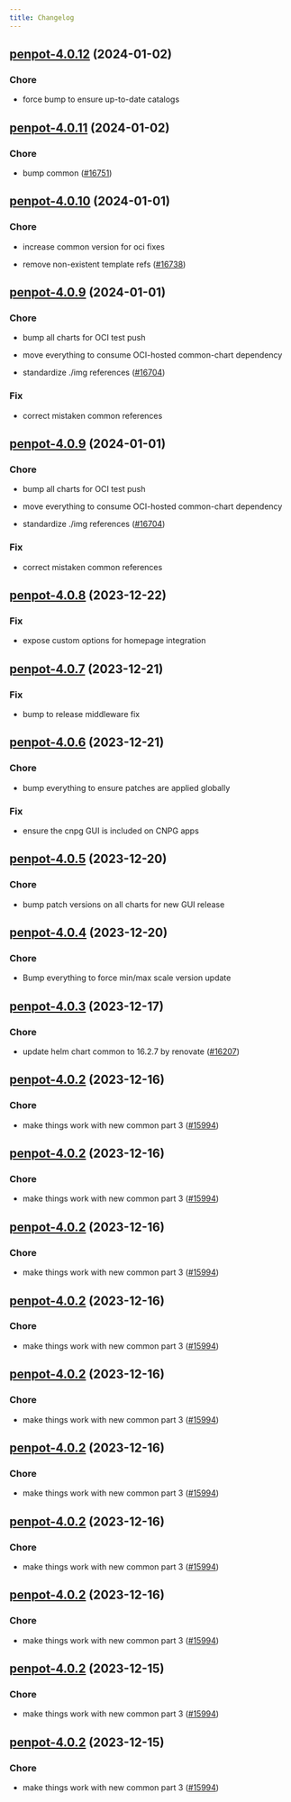 ```yaml
---
title: Changelog
---
```




## [penpot-4.0.12](https://github.com/truecharts/charts/compare/penpot-4.0.11...penpot-4.0.12) (2024-01-02)

### Chore



- force bump to ensure up-to-date catalogs


## [penpot-4.0.11](https://github.com/truecharts/charts/compare/penpot-4.0.10...penpot-4.0.11) (2024-01-02)

### Chore



- bump common ([#16751](https://github.com/truecharts/charts/issues/16751))


## [penpot-4.0.10](https://github.com/truecharts/charts/compare/penpot-4.0.9...penpot-4.0.10) (2024-01-01)

### Chore



- increase common version for oci fixes

- remove non-existent template refs ([#16738](https://github.com/truecharts/charts/issues/16738))


## [penpot-4.0.9](https://github.com/truecharts/charts/compare/penpot-4.0.8...penpot-4.0.9) (2024-01-01)

### Chore



- bump all charts for OCI test push

- move everything to consume OCI-hosted common-chart dependency

- standardize ./img references ([#16704](https://github.com/truecharts/charts/issues/16704))

### Fix



- correct mistaken common references


## [penpot-4.0.9](https://github.com/truecharts/charts/compare/penpot-4.0.8...penpot-4.0.9) (2024-01-01)

### Chore



- bump all charts for OCI test push

- move everything to consume OCI-hosted common-chart dependency

- standardize ./img references ([#16704](https://github.com/truecharts/charts/issues/16704))

### Fix



- correct mistaken common references
## [penpot-4.0.8](https://github.com/truecharts/charts/compare/penpot-4.0.7...penpot-4.0.8) (2023-12-22)

### Fix

- expose custom options for homepage integration

## [penpot-4.0.7](https://github.com/truecharts/charts/compare/penpot-4.0.6...penpot-4.0.7) (2023-12-21)

### Fix

- bump to release middleware fix

## [penpot-4.0.6](https://github.com/truecharts/charts/compare/penpot-4.0.5...penpot-4.0.6) (2023-12-21)

### Chore

- bump everything to ensure patches are applied globally

### Fix

- ensure the cnpg GUI is included on CNPG apps

## [penpot-4.0.5](https://github.com/truecharts/charts/compare/penpot-4.0.4...penpot-4.0.5) (2023-12-20)

### Chore

- bump patch versions on all charts for new GUI release

## [penpot-4.0.4](https://github.com/truecharts/charts/compare/penpot-4.0.3...penpot-4.0.4) (2023-12-20)

### Chore

- Bump everything to force min/max scale version update

## [penpot-4.0.3](https://github.com/truecharts/charts/compare/penpot-4.0.2...penpot-4.0.3) (2023-12-17)

### Chore

- update helm chart common to 16.2.7 by renovate ([#16207](https://github.com/truecharts/charts/issues/16207))

## [penpot-4.0.2](https://github.com/truecharts/charts/compare/penpot-3.0.3...penpot-4.0.2) (2023-12-16)

### Chore

- make things work with new common part 3 ([#15994](https://github.com/truecharts/charts/issues/15994))

## [penpot-4.0.2](https://github.com/truecharts/charts/compare/penpot-3.0.3...penpot-4.0.2) (2023-12-16)

### Chore

- make things work with new common part 3 ([#15994](https://github.com/truecharts/charts/issues/15994))

## [penpot-4.0.2](https://github.com/truecharts/charts/compare/penpot-3.0.3...penpot-4.0.2) (2023-12-16)

### Chore

- make things work with new common part 3 ([#15994](https://github.com/truecharts/charts/issues/15994))

## [penpot-4.0.2](https://github.com/truecharts/charts/compare/penpot-3.0.3...penpot-4.0.2) (2023-12-16)

### Chore

- make things work with new common part 3 ([#15994](https://github.com/truecharts/charts/issues/15994))

## [penpot-4.0.2](https://github.com/truecharts/charts/compare/penpot-3.0.3...penpot-4.0.2) (2023-12-16)

### Chore

- make things work with new common part 3 ([#15994](https://github.com/truecharts/charts/issues/15994))

## [penpot-4.0.2](https://github.com/truecharts/charts/compare/penpot-3.0.3...penpot-4.0.2) (2023-12-16)

### Chore

- make things work with new common part 3 ([#15994](https://github.com/truecharts/charts/issues/15994))

## [penpot-4.0.2](https://github.com/truecharts/charts/compare/penpot-3.0.3...penpot-4.0.2) (2023-12-16)

### Chore

- make things work with new common part 3 ([#15994](https://github.com/truecharts/charts/issues/15994))

## [penpot-4.0.2](https://github.com/truecharts/charts/compare/penpot-3.0.3...penpot-4.0.2) (2023-12-16)

### Chore

- make things work with new common part 3 ([#15994](https://github.com/truecharts/charts/issues/15994))

## [penpot-4.0.2](https://github.com/truecharts/charts/compare/penpot-3.0.3...penpot-4.0.2) (2023-12-15)

### Chore

- make things work with new common part 3 ([#15994](https://github.com/truecharts/charts/issues/15994))

## [penpot-4.0.2](https://github.com/truecharts/charts/compare/penpot-3.0.3...penpot-4.0.2) (2023-12-15)

### Chore

- make things work with new common part 3 ([#15994](https://github.com/truecharts/charts/issues/15994))
